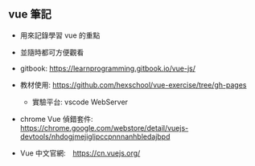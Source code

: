 ## vue 筆記
- 用來記錄學習 vue 的重點
- 並隨時都可方便觀看
- gitbook: https://learnprogramming.gitbook.io/vue-js/
- 教材使用: https://github.com/hexschool/vue-exercise/tree/gh-pages
  - 實驗平台: vscode WebServer
  
- chrome Vue 偵錯套件: https://chrome.google.com/webstore/detail/vuejs-devtools/nhdogjmejiglipccpnnnanhbledajbpd
- Vue 中文官網:　https://cn.vuejs.org/


